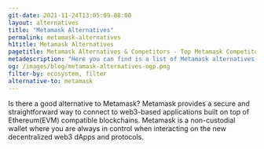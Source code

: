 ```yaml
---
git-date: 2021-11-24T13:05:09-08:00
layout: alternatives
title: "Metamask Alternatives"
permalink: metamask-alternatives
h1title: Metamask Alternatives
pagetitle: Metamask Alternatives & Competitors - Top Metamask Competitors and Alternatives
metadescription: "Here you can find is a list of Metamask alternatives. Metamask provides a secure and straightforward way to connect to web3-based applications"
og: /images/blog/metamask-alternatives-ogp.png
filter-by: ecosystem, filter
alternative-to: metamask
---
```


Is there a good alternative to Metamask? Metamask provides a secure and straightforward way to connect to web3-based applications built on top of Ethereum(EVM) compatible blockchains. Metamask is a non-custodial wallet where you are always in control when interacting on the new decentralized web3 dApps and protocols.
